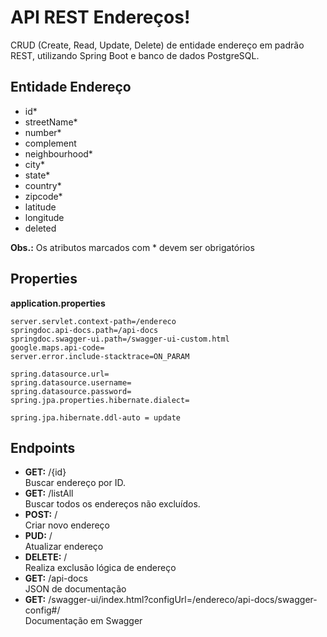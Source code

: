 # API REST Endereços!

CRUD (Create, Read, Update, Delete) de entidade endereço em padrão REST, utilizando Spring Boot e banco de dados PostgreSQL.


## Entidade Endereço

-   id*
-   streetName*
-   number*
-   complement
-   neighbourhood*
-   city*
-   state*
-   country*
-   zipcode*
-   latitude
-   longitude
-   deleted

**Obs.:** Os atributos marcados com * devem ser obrigatórios

## Properties
**application.properties**

	server.servlet.context-path=/endereco
    springdoc.api-docs.path=/api-docs
    springdoc.swagger-ui.path=/swagger-ui-custom.html
    google.maps.api-code=
    server.error.include-stacktrace=ON_PARAM
    
    spring.datasource.url=
    spring.datasource.username=
    spring.datasource.password=
    spring.jpa.properties.hibernate.dialect=
    
    spring.jpa.hibernate.ddl-auto = update

## Endpoints

- **GET:** /{id} \
Buscar endereço por ID.
- **GET:** /listAll \
Buscar todos os endereços não excluídos.
- **POST:** / \
Criar novo endereço
- **PUD:** / \
Atualizar endereço
- **DELETE:** / \
Realiza exclusão lógica de endereço
- **GET:** /api-docs \
JSON de documentação
- **GET:** /swagger-ui/index.html?configUrl=/endereco/api-docs/swagger-config#/ \
Documentação em Swagger
